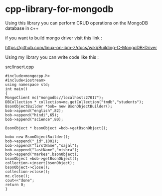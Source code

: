 # cpp-library-for-mongodb
Using this library you can perform CRUD operations on the MongoDB database in c++

if you want to build mongo driver visit this link :

https://github.com/linux-on-ibm-z/docs/wiki/Building-C-MongoDB-Driver

Using my library you can write code like this :

   src/insert.cpp
```
#include<mongocpp.h>
#include<iostream>
using namespace std;
int main()
{
MongoClient mc("mongodb://localhost:27017");
DBCollection * collection=mc.getCollection("tmdb","students");
BsonObjectBuilder *bob= new BsonObjectBuilder();
bob->append("english",82);
bob->append("hindi",65);
bob->append("science",80);

BsonObject * bsonObject =bob->getBsonObject();

bob= new BsonObjectBuilder();
bob->append("_id",1001);
bob->append("firstName","sajal");
bob->append("lastName","mishra");
bob->append("markes",bsonObject);
bsonObject =bob->getBsonObject();
collection->insert(bsonObject);
bsonObject->close();
collection->close();
mc.close();
cout<<"done";
return 0;
}
```


